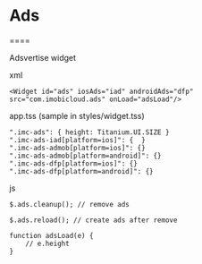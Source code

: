 # Ads
====

Adsvertise widget

xml

	<Widget id="ads" iosAds="iad" androidAds="dfp" src="com.imobicloud.ads" onLoad="adsLoad"/>

app.tss (sample in styles/widget.tss)

    ".imc-ads": { height: Titanium.UI.SIZE }
    ".imc-ads-iad[platform=ios]": {  }
    ".imc-ads-admob[platform=ios]": {}
    ".imc-ads-admob[platform=android]": {}
    ".imc-ads-dfp[platform=ios]": {}
    ".imc-ads-dfp[platform=android]": {}

js 

    $.ads.cleanup(); // remove ads

	$.ads.reload(); // create ads after remove

    function adsLoad(e) {
        // e.height
    }